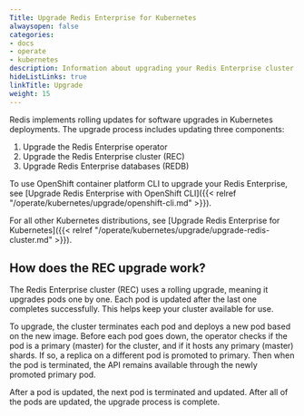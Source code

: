 ```yaml
---
Title: Upgrade Redis Enterprise for Kubernetes
alwaysopen: false
categories:
- docs
- operate
- kubernetes
description: Information about upgrading your Redis Enterprise cluster on Kubernetes.
hideListLinks: true
linkTitle: Upgrade
weight: 15
---
```


Redis implements rolling updates for software upgrades in Kubernetes deployments. The upgrade process includes updating three components:

  1. Upgrade the Redis Enterprise operator
  2. Upgrade the Redis Enterprise cluster (REC)
  3. Upgrade Redis Enterprise databases (REDB)

To use OpenShift container platform CLI to upgrade your Redis Enterprise, see [Upgrade Redis Enterprise with OpenShift CLI]({{< relref "/operate/kubernetes/upgrade/openshift-cli.md" >}}).

For all other Kubernetes distributions, see [Upgrade Redis Enterprise for Kubernetes]({{< relref "/operate/kubernetes/upgrade/upgrade-redis-cluster.md" >}}).

## How does the REC upgrade work?

The Redis Enterprise cluster (REC) uses a rolling upgrade, meaning it upgrades pods one by one. Each pod is updated after the last one completes successfully. This helps keep your cluster available for use.

To upgrade, the cluster terminates each pod and deploys a new pod based on the new image.
  Before each pod goes down, the operator checks if the pod is a primary (master) for the cluster, and if it hosts any primary (master) shards. If so, a replica on a different pod is promoted to primary. Then when the pod is terminated, the API remains available through the newly promoted primary pod.

After a pod is updated, the next pod is terminated and updated.
After all of the pods are updated, the upgrade process is complete.

